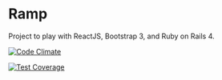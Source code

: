 Ramp
====

Project to play with ReactJS, Bootstrap 3, and Ruby on Rails 4.

[![Code Climate](https://codeclimate.com/github/rdnewman/ramp/badges/gpa.svg)](https://codeclimate.com/github/rdnewman/ramp)

[![Test Coverage](https://codeclimate.com/github/rdnewman/ramp/badges/coverage.svg)](https://codeclimate.com/github/rdnewman/ramp)
